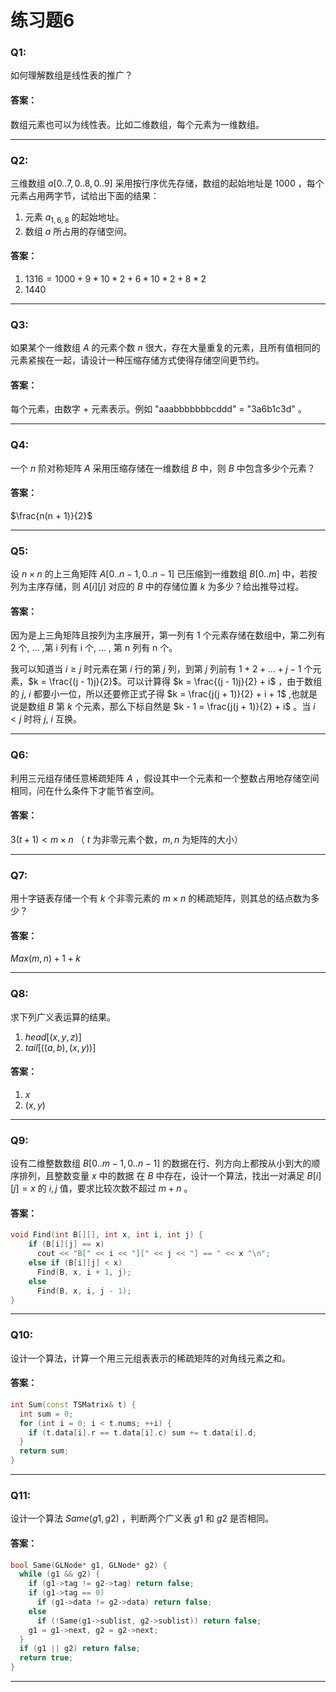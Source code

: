 # 练习题6

### Q1:
如何理解数组是线性表的推广？

#### 答案：
数组元素也可以为线性表。比如二维数组，每个元素为一维数组。

---

### Q2:
三维数组 $a[0..7, 0..8, 0..9]$ 采用按行序优先存储，数组的起始地址是 $1000$ ，每个元素占用两字节，试给出下面的结果：
1. 元素 $a_{1, 6, 8}$ 的起始地址。
2. 数组 $a$ 所占用的存储空间。

#### 答案：
1. $1316 = 1000 + 9 * 10 * 2 + 6 * 10 * 2 + 8 * 2$
2. $1440$

---

### Q3:
如果某个一维数组 $A$ 的元素个数 $n$ 很大，存在大量重复的元素，且所有值相同的元素紧挨在一起，请设计一种压缩存储方式使得存储空间更节约。

#### 答案：
每个元素，由数字 + 元素表示。例如 "aaabbbbbbbcddd" = "3a6b1c3d" 。

---

### Q4:
一个 $n$ 阶对称矩阵 $A$ 采用压缩存储在一维数组 $B$ 中，则 $B$ 中包含多少个元素？

#### 答案：
$\frac{n(n + 1)}{2}$

---

### Q5:
设 $n \times n$ 的上三角矩阵 $A[0..n-1, 0..n-1]$ 已压缩到一维数组 $B[0..m]$ 中，若按列为主序存储，则 $A[i][j]$ 对应的 $B$ 中的存储位置 $k$ 为多少？给出推导过程。

#### 答案：
因为是上三角矩阵且按列为主序展开，第一列有 1 个元素存储在数组中，第二列有 2 个, ... ,第 i 列有 i 个, ... , 第 n 列有 n 个。

我可以知道当 $i \ge j$ 时元素在第 $i$ 行的第 $j$ 列，到第 $j$ 列前有 $1 + 2 + ... + j - 1$ 个元素，$k = \frac{(j - 1)j}{2}$。可以计算得 $k = \frac{(j - 1)j}{2} + i$ ，由于数组的 $j$, $i$ 都要小一位，所以还要修正式子得 $k = \frac{j(j + 1)}{2} + i + 1$ ,也就是说是数组 $B$ 第 $k$ 个元素，那么下标自然是 $k - 1 = \frac{j(j + 1)}{2} + i$ 。当 $i < j$ 时将 $j$, $i$ 互换。 

---

### Q6:
利用三元组存储任意稀疏矩阵 $A$ ，假设其中一个元素和一个整数占用地存储空间相同，问在什么条件下才能节省空间。 

#### 答案：
$3(t + 1) < m \times n$ （ $t$ 为非零元素个数，$m, n$ 为矩阵的大小）

---

### Q7:
用十字链表存储一个有 $k$ 个非零元素的 $m \times n$ 的稀疏矩阵，则其总的结点数为多少？

#### 答案：
$Max(m, n) + 1 + k$

---

### Q8:
求下列广义表运算的结果。
1. $head[(x, y, z)]$
2. $tail[((a,b), (x, y))]$

#### 答案：
1. $x$
2. $(x, y)$

---

### Q9:
设有二维整数数组 $B[0..m - 1, 0..n - 1]$ 的数据在行、列方向上都按从小到大的顺序排列，且整数变量 $x$ 中的数据 在 $B$ 中存在，设计一个算法，找出一对满足 $B[i][j] = x$ 的 $i, j$ 值，要求比较次数不超过 $m + n$ 。

#### 答案：
```cpp
void Find(int B[][], int x, int i, int j) {
    if (B[i][j] == x) 
      cout << "B[" << i << "][" << j << "] == " << x "\n";
    else if (B[i][j] < x)
      Find(B, x, i + 1, j);
    else
      Find(B, x, i, j - 1);
}
```

---

### Q10:
设计一个算法，计算一个用三元组表表示的稀疏矩阵的对角线元素之和。

#### 答案：
```cpp
int Sum(const TSMatrix& t) {
  int sum = 0;
  for (int i = 0; i < t.nums; ++i) {
    if (t.data[i].r == t.data[i].c) sum += t.data[i].d;
  }
  return sum;
}
```

---

### Q11:
设计一个算法 $Same(g1, g2)$ ，判断两个广义表 $g1$ 和 $g2$ 是否相同。

#### 答案：
```cpp
bool Same(GLNode* g1, GLNode* g2) {
  while (g1 && g2) {
    if (g1->tag != g2->tag) return false;
    if (g1->tag == 0)
      if (g1->data != g2->data) return false;
    else
      if (!Same(g1->sublist, g2->sublist)) return false;
    g1 = g1->next, g2 = g2->next;
  }
  if (g1 || g2) return false;
  return true;
}
```

---
